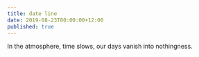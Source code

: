 ```yaml
---
title: date line
date: 2019-08-23T00:00:00+12:00
published: true
---
```


In the atmosphere,
time slows, our days vanish
into nothingness.